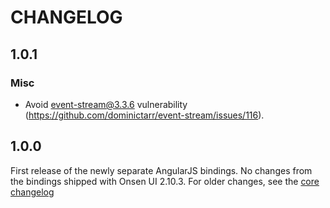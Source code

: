 
CHANGELOG
====

1.0.1
---

 ### Misc

 * Avoid event-stream@3.3.6 vulnerability (https://github.com/dominictarr/event-stream/issues/116).

1.0.0
---
First release of the newly separate AngularJS bindings. No changes from the bindings shipped with Onsen UI 2.10.3. For older changes, see the [core changelog](../../CHANGELOG.md)
